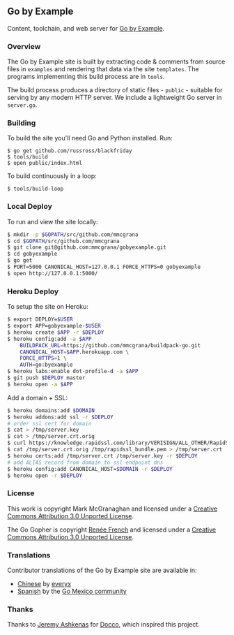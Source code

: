 ## Go by Example

Content, toolchain, and web server for [Go by Example](https://gobyexample.com).


### Overview

The Go by Example site is built by extracting code &
comments from source files in `examples` and rendering
that data via the site `templates`. The programs
implementing this build process are in `tools`.

The build process produces a directory of static files -
`public` - suitable for serving by any modern HTTP server.
We include a lightweight Go server in `server.go`.


### Building

To build the site you'll need Go and Python installed. Run:

```console
$ go get github.com/russross/blackfriday
$ tools/build
$ open public/index.html
```

To build continuously in a loop:

```console
$ tools/build-loop
```


### Local Deploy

To run and view the site locally:

```bash
$ mkdir -p $GOPATH/src/github.com/mmcgrana
$ cd $GOPATH/src/github.com/mmcgrana
$ git clone git@github.com:mmcgrana/gobyexample.git
$ cd gobyexample
$ go get
$ PORT=5000 CANONICAL_HOST=127.0.0.1 FORCE_HTTPS=0 gobyexample
$ open http://127.0.0.1:5000/
```


### Heroku Deploy

To setup the site on Heroku:

```bash
$ export DEPLOY=$USER
$ export APP=gobyexample-$USER
$ heroku create $APP -r $DEPLOY
$ heroku config:add -a $APP
    BUILDPACK_URL=https://github.com/mmcgrana/buildpack-go.git
    CANONICAL_HOST=$APP.herokuapp.com \
    FORCE_HTTPS=1 \
    AUTH=go:byexample
$ heroku labs:enable dot-profile-d -a $APP
$ git push $DEPLOY master
$ heroku open -a $APP
```

Add a domain + SSL:

```bash
$ heroku domains:add $DOMAIN
$ heroku addons:add ssl -r $DEPLOY
# order ssl cert for domain
$ cat > /tmp/server.key
$ cat > /tmp/server.crt.orig
$ curl https://knowledge.rapidssl.com/library/VERISIGN/ALL_OTHER/RapidSSL%20Intermediate/RapidSSL_CA_bundle.pem > /tmp/rapidssl_bundle.pem
$ cat /tmp/server.crt.orig /tmp/rapidssl_bundle.pem > /tmp/server.crt
$ heroku certs:add /tmp/server.crt /tmp/server.key -r $DEPLOY
# add ALIAS record from domain to ssl endpoint dns
$ heroku config:add CANONICAL_HOST=$DOMAIN -r $DEPLOY
$ heroku open -r $DEPLOY
```


### License

This work is copyright Mark McGranaghan and licensed under a
[Creative Commons Attribution 3.0 Unported License](http://creativecommons.org/licenses/by/3.0/).

The Go Gopher is copyright [Renée French](http://reneefrench.blogspot.com/) and licensed under a
[Creative Commons Attribution 3.0 Unported License](http://creativecommons.org/licenses/by/3.0/).


### Translations

Contributor translations of the Go by Example site are available in:

* [Chinese](http://gobyexample.everyx.in/) by [everyx](https://github.com/everyx)
* [Spanish](http://goconejemplos.com) by the [Go Mexico community](https://github.com/dabit/gobyexample)

### Thanks

Thanks to [Jeremy Ashkenas](https://github.com/jashkenas)
for [Docco](http://jashkenas.github.com/docco/), which
inspired this project.
